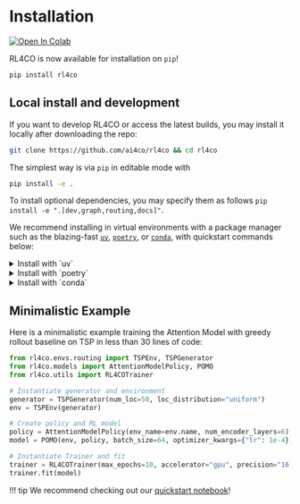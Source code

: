 # Installation

<a href="https://colab.research.google.com/github/ai4co/rl4co/blob/main/examples/1-quickstart.ipynb"><img src="https://colab.research.google.com/assets/colab-badge.svg" alt="Open In Colab"></a>

RL4CO is now available for installation on `pip`!
```bash
pip install rl4co
```

## Local install and development
If you want to develop RL4CO or access the latest builds, you may install it locally after downloading the repo:

```bash
git clone https://github.com/ai4co/rl4co && cd rl4co
```

The simplest way is via `pip` in editable mode with
```bash
pip install -e .
```

To install optional dependencies, you may specify them as follows `pip install -e ".[dev,graph,routing,docs]"`.

We recommend installing in virtual environments with a package manager such as the blazing-fast [`uv`](https://docs.astral.sh/uv/), [`poetry`](https://python-poetry.org/), or [`conda`](https://docs.conda.io/en/latest/), with quickstart commands below:

<details>
    <summary>Install with `uv`</summary>

You first need to install `uv`, i.e., with `pip`:
```bash
pip install uv
```

Then, you can create a virtual environment locally and activate it:

```bash
git clone https://github.com/ai4co/rl4co && cd rl4co
uv sync --all-extras
source .venv/bin/activate
```

Note that `uv` directly generates the `.venv` folder in the current directory.


To install (all) extras, you may use `uv sync --all-extras` or specify them individually with `uv sync --extra dev --extra graph --extra routing --extra docs`.

</details>


<details>
    <summary>Install with `poetry`</summary>

Make sure that you have `poetry` installed from the [official website](https://python-poetry.org/docs/).

Then, you can create a virtual environment locally:
```bash
poetry install
poetry env activate # poetry shell removed in poetry 2.0.0
```

Note: you need to upgrade `poetry` to the latest version with `poetry self update` to versions >=2.0.0 (see [blog post](https://python-poetry.org/blog/announcing-poetry-2.0.0/)). This is also the reason why we don't need a special `pyproject.toml` anymore.

</details>


<details>
    <summary>Install with `conda`</summary>

After [installing `conda`](https://docs.conda.io/projects/conda/en/latest/user-guide/install/index.html), you can create a virtual environment locally with:
```bash
conda create -n rl4co python=3.12
conda activate rl4co
```
</details>


## Minimalistic Example

Here is a minimalistic example training the Attention Model with greedy rollout baseline on TSP in less than 30 lines of code:

```python
from rl4co.envs.routing import TSPEnv, TSPGenerator
from rl4co.models import AttentionModelPolicy, POMO
from rl4co.utils import RL4COTrainer

# Instantiate generator and environment
generator = TSPGenerator(num_loc=50, loc_distribution="uniform")
env = TSPEnv(generator)

# Create policy and RL model
policy = AttentionModelPolicy(env_name=env.name, num_encoder_layers=6)
model = POMO(env, policy, batch_size=64, optimizer_kwargs={"lr": 1e-4})

# Instantiate Trainer and fit
trainer = RL4COTrainer(max_epochs=10, accelerator="gpu", precision="16-mixed")
trainer.fit(model)
```


!!! tip
    We recommend checking out our [quickstart notebook](../../../examples/1-quickstart.ipynb)!